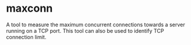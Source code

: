 # maxconn

A tool to measure the maximum concurrent connections towards a server running on a TCP port. This tool can also be used to identify TCP connection limit.
